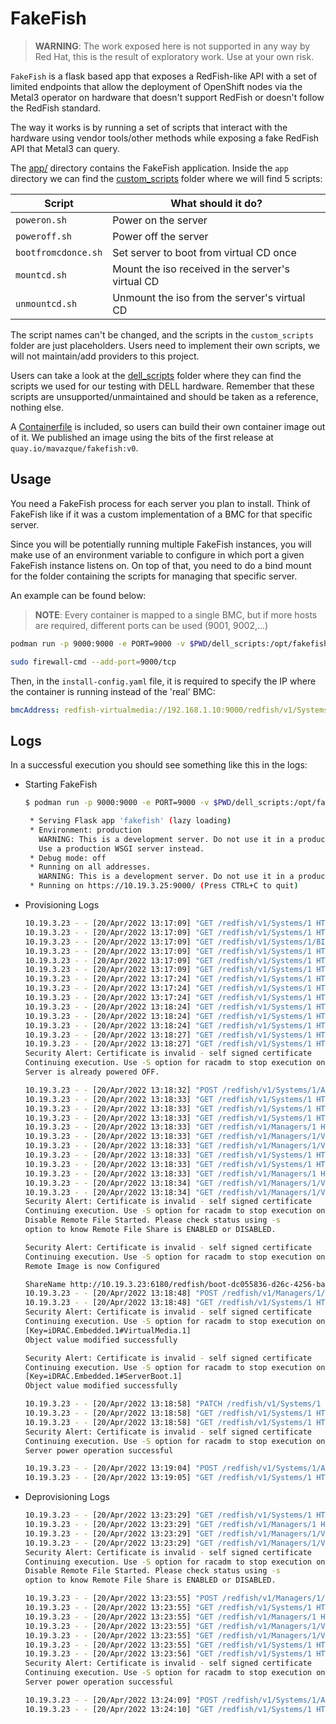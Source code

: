# FakeFish

> **WARNING**: The work exposed here is not supported in any way by Red Hat, this is the result of exploratory work. Use at your own risk.

`FakeFish` is a flask based app that exposes a RedFish-like API with a set of limited endpoints that allow the deployment of OpenShift nodes via the Metal3 operator on hardware that doesn't support RedFish or doesn't follow the RedFish standard.

The way it works is by running a set of scripts that interact with the hardware using vendor tools/other methods while exposing a fake RedFish API that Metal3 can query.

The [app/](./app/) directory contains the FakeFish application. Inside the `app` directory we can find the [custom_scripts](./app/custom_scripts/) folder where we will find 5 scripts:

|Script|What should it do?|
|------|----------------|
|`poweron.sh`|Power on the server|
|`poweroff.sh`|Power off the server|
|`bootfromcdonce.sh`|Set server to boot from virtual CD once|
|`mountcd.sh`|Mount the iso received in the server's virtual CD|
|`unmountcd.sh`|Unmount the iso from the server's virtual CD|

The script names can't be changed, and the scripts in the `custom_scripts` folder are just placeholders. Users need to implement their own scripts, we will not maintain/add providers to this project.

Users can take a look at the [dell_scripts](./dell_scripts/) folder where they can find the scripts we used for our testing with DELL hardware. Remember that these scripts are unsupported/unmaintained and should be taken as a reference, nothing else.

A [Containerfile](./app/Containerfile) is included, so users can build their own container image out of it. We published an image using the bits of the first release at `quay.io/mavazque/fakefish:v0`.

## Usage

You need a FakeFish process for each server you plan to install. Think of FakeFish like if it was a custom implementation of a BMC for that specific server.

Since you will be potentially running multiple FakeFish instances, you will make use of an environment variable to configure in which port a given FakeFish instance listens on. On top of that, you need to do a bind mount for the folder containing the scripts for managing that specific server.

An example can be found below:

> **NOTE**: Every container is mapped to a single BMC, but if more hosts are required, different ports can be used (9001, 9002,...)

```sh
podman run -p 9000:9000 -e PORT=9000 -v $PWD/dell_scripts:/opt/fakefish/custom_scripts:z quay.io/mavazque/fakefish:v0

sudo firewall-cmd --add-port=9000/tcp
```

Then, in the `install-config.yaml` file, it is required to specify the IP where the container is running instead of the 'real' BMC:

```yaml
bmcAddress: redfish-virtualmedia://192.168.1.10:9000/redfish/v1/Systems/1
```

## Logs

In a successful execution you should see something like this in the logs:

- Starting FakeFish

    ```sh
    $ podman run -p 9000:9000 -e PORT=9000 -v $PWD/dell_scripts:/opt/fakefish/custom_scripts:z quay.io/mavazque/fakefish:v0

     * Serving Flask app 'fakefish' (lazy loading)
     * Environment: production
       WARNING: This is a development server. Do not use it in a production deployment.
       Use a production WSGI server instead.
     * Debug mode: off
     * Running on all addresses.
       WARNING: This is a development server. Do not use it in a production deployment.
     * Running on https://10.19.3.25:9000/ (Press CTRL+C to quit)
    ```

- Provisioning Logs

    ```sh
    10.19.3.23 - - [20/Apr/2022 13:17:09] "GET /redfish/v1/Systems/1 HTTP/1.1" 200 -
    10.19.3.23 - - [20/Apr/2022 13:17:09] "GET /redfish/v1/Systems/1 HTTP/1.1" 200 -
    10.19.3.23 - - [20/Apr/2022 13:17:09] "GET /redfish/v1/Systems/1/BIOS HTTP/1.1" 404 -
    10.19.3.23 - - [20/Apr/2022 13:17:09] "GET /redfish/v1/Systems/1 HTTP/1.1" 200 -
    10.19.3.23 - - [20/Apr/2022 13:17:09] "GET /redfish/v1/Systems/1 HTTP/1.1" 200 -
    10.19.3.23 - - [20/Apr/2022 13:17:09] "GET /redfish/v1/Systems/1 HTTP/1.1" 200 -
    10.19.3.23 - - [20/Apr/2022 13:17:24] "GET /redfish/v1/Systems/1 HTTP/1.1" 200 -
    10.19.3.23 - - [20/Apr/2022 13:17:24] "GET /redfish/v1/Systems/1 HTTP/1.1" 200 -
    10.19.3.23 - - [20/Apr/2022 13:17:24] "GET /redfish/v1/Systems/1 HTTP/1.1" 200 -
    10.19.3.23 - - [20/Apr/2022 13:18:24] "GET /redfish/v1/Systems/1 HTTP/1.1" 200 -
    10.19.3.23 - - [20/Apr/2022 13:18:24] "GET /redfish/v1/Systems/1 HTTP/1.1" 200 -
    10.19.3.23 - - [20/Apr/2022 13:18:24] "GET /redfish/v1/Systems/1 HTTP/1.1" 200 -
    10.19.3.23 - - [20/Apr/2022 13:18:27] "GET /redfish/v1/Systems/1 HTTP/1.1" 200 -
    10.19.3.23 - - [20/Apr/2022 13:18:27] "GET /redfish/v1/Systems/1 HTTP/1.1" 200 -
    Security Alert: Certificate is invalid - self signed certificate
    Continuing execution. Use -S option for racadm to stop execution on certificate-related errors.
    Server is already powered OFF.                                               

    10.19.3.23 - - [20/Apr/2022 13:18:32] "POST /redfish/v1/Systems/1/Actions/ComputerSystem.Reset HTTP/1.1" 204 -
    10.19.3.23 - - [20/Apr/2022 13:18:33] "GET /redfish/v1/Systems/1 HTTP/1.1" 200 -
    10.19.3.23 - - [20/Apr/2022 13:18:33] "GET /redfish/v1/Systems/1 HTTP/1.1" 200 -
    10.19.3.23 - - [20/Apr/2022 13:18:33] "GET /redfish/v1/Systems/1 HTTP/1.1" 200 -
    10.19.3.23 - - [20/Apr/2022 13:18:33] "GET /redfish/v1/Managers/1 HTTP/1.1" 200 -
    10.19.3.23 - - [20/Apr/2022 13:18:33] "GET /redfish/v1/Managers/1/VirtualMedia HTTP/1.1" 200 -
    10.19.3.23 - - [20/Apr/2022 13:18:33] "GET /redfish/v1/Managers/1/VirtualMedia/Cd HTTP/1.1" 200 -
    10.19.3.23 - - [20/Apr/2022 13:18:33] "GET /redfish/v1/Systems/1 HTTP/1.1" 200 -
    10.19.3.23 - - [20/Apr/2022 13:18:33] "GET /redfish/v1/Systems/1 HTTP/1.1" 200 -
    10.19.3.23 - - [20/Apr/2022 13:18:33] "GET /redfish/v1/Managers/1 HTTP/1.1" 200 -
    10.19.3.23 - - [20/Apr/2022 13:18:34] "GET /redfish/v1/Managers/1/VirtualMedia HTTP/1.1" 200 -
    10.19.3.23 - - [20/Apr/2022 13:18:34] "GET /redfish/v1/Managers/1/VirtualMedia/Cd HTTP/1.1" 200 -
    Security Alert: Certificate is invalid - self signed certificate
    Continuing execution. Use -S option for racadm to stop execution on certificate-related errors.
    Disable Remote File Started. Please check status using -s                    
    option to know Remote File Share is ENABLED or DISABLED.

    Security Alert: Certificate is invalid - self signed certificate
    Continuing execution. Use -S option for racadm to stop execution on certificate-related errors.
    Remote Image is now Configured                                               

    ShareName http://10.19.3.23:6180/redfish/boot-dc055836-d26c-4256-ba6c-222e8d4559be.iso
    10.19.3.23 - - [20/Apr/2022 13:18:48] "POST /redfish/v1/Managers/1/VirtualMedia/Cd/Actions/VirtualMedia.InsertMedia HTTP/1.1" 204 -
    10.19.3.23 - - [20/Apr/2022 13:18:48] "GET /redfish/v1/Systems/1 HTTP/1.1" 200 -
    Security Alert: Certificate is invalid - self signed certificate
    Continuing execution. Use -S option for racadm to stop execution on certificate-related errors.
    [Key=iDRAC.Embedded.1#VirtualMedia.1]                                        
    Object value modified successfully

    Security Alert: Certificate is invalid - self signed certificate
    Continuing execution. Use -S option for racadm to stop execution on certificate-related errors.
    [Key=iDRAC.Embedded.1#ServerBoot.1]                                          
    Object value modified successfully

    10.19.3.23 - - [20/Apr/2022 13:18:58] "PATCH /redfish/v1/Systems/1 HTTP/1.1" 204 -
    10.19.3.23 - - [20/Apr/2022 13:18:58] "GET /redfish/v1/Systems/1 HTTP/1.1" 200 -
    10.19.3.23 - - [20/Apr/2022 13:18:58] "GET /redfish/v1/Systems/1 HTTP/1.1" 200 -
    Security Alert: Certificate is invalid - self signed certificate
    Continuing execution. Use -S option for racadm to stop execution on certificate-related errors.
    Server power operation successful                                            

    10.19.3.23 - - [20/Apr/2022 13:19:04] "POST /redfish/v1/Systems/1/Actions/ComputerSystem.Reset HTTP/1.1" 204 -
    10.19.3.23 - - [20/Apr/2022 13:19:05] "GET /redfish/v1/Systems/1 HTTP/1.1" 200 -
    ```

- Deprovisioning Logs

    ```sh
    10.19.3.23 - - [20/Apr/2022 13:23:29] "GET /redfish/v1/Systems/1 HTTP/1.1" 200 -
    10.19.3.23 - - [20/Apr/2022 13:23:29] "GET /redfish/v1/Managers/1 HTTP/1.1" 200 -
    10.19.3.23 - - [20/Apr/2022 13:23:29] "GET /redfish/v1/Managers/1/VirtualMedia HTTP/1.1" 200 -
    10.19.3.23 - - [20/Apr/2022 13:23:29] "GET /redfish/v1/Managers/1/VirtualMedia/Cd HTTP/1.1" 200 -
    Security Alert: Certificate is invalid - self signed certificate
    Continuing execution. Use -S option for racadm to stop execution on certificate-related errors.
    Disable Remote File Started. Please check status using -s                    
    option to know Remote File Share is ENABLED or DISABLED.

    10.19.3.23 - - [20/Apr/2022 13:23:55] "POST /redfish/v1/Managers/1/VirtualMedia/Cd/Actions/VirtualMedia.EjectMedia HTTP/1.1" 204 -
    10.19.3.23 - - [20/Apr/2022 13:23:55] "GET /redfish/v1/Systems/1 HTTP/1.1" 200 -
    10.19.3.23 - - [20/Apr/2022 13:23:55] "GET /redfish/v1/Managers/1 HTTP/1.1" 200 -
    10.19.3.23 - - [20/Apr/2022 13:23:55] "GET /redfish/v1/Managers/1/VirtualMedia HTTP/1.1" 200 -
    10.19.3.23 - - [20/Apr/2022 13:23:55] "GET /redfish/v1/Managers/1/VirtualMedia/Cd HTTP/1.1" 200 -
    10.19.3.23 - - [20/Apr/2022 13:23:55] "GET /redfish/v1/Systems/1 HTTP/1.1" 200 -
    10.19.3.23 - - [20/Apr/2022 13:23:56] "GET /redfish/v1/Systems/1 HTTP/1.1" 200 -
    Security Alert: Certificate is invalid - self signed certificate
    Continuing execution. Use -S option for racadm to stop execution on certificate-related errors.
    Server power operation successful                                            

    10.19.3.23 - - [20/Apr/2022 13:24:09] "POST /redfish/v1/Systems/1/Actions/ComputerSystem.Reset HTTP/1.1" 204 -
    10.19.3.23 - - [20/Apr/2022 13:24:10] "GET /redfish/v1/Systems/1 HTTP/1.1" 200 -

    ```
